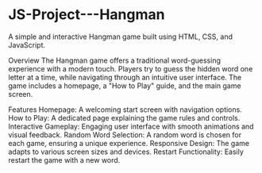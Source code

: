 # JS-Project---Hangman

A simple and interactive Hangman game built using HTML, CSS, and JavaScript.

Overview
The Hangman game offers a traditional word-guessing experience with a modern touch. Players try to guess the hidden word one letter at a time, while navigating through an intuitive user interface. The game includes a homepage, a "How to Play" guide, and the main game screen.

Features
Homepage: A welcoming start screen with navigation options.
How to Play: A dedicated page explaining the game rules and controls.
Interactive Gameplay: Engaging user interface with smooth animations and visual feedback.
Random Word Selection: A random word is chosen for each game, ensuring a unique experience.
Responsive Design: The game adapts to various screen sizes and devices.
Restart Functionality: Easily restart the game with a new word.

